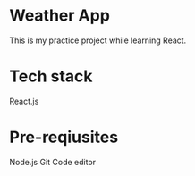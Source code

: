 # Weather App
This is my practice project while learning React. 

# Tech stack 
React.js

# Pre-reqiusites
Node.js
Git
Code editor